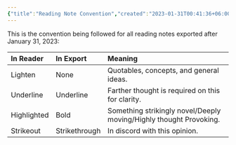 ```yaml
---
{"title":"Reading Note Convention","created":"2023-01-31T00:41:36+06:00","updated":"2023-01-31T11:44:13+06:00","dg-publish":true,"dg-metatags":{"description":"This is the convention being followed for all reading notes exported after January 31, 2023","og:description":"This is the convention being followed for all reading notes exported after January 31, 2023"},"maturity":3,"permalink":"/personal/reading/reading-note-convention/","metatags":{"description":"This is the convention being followed for all reading notes exported after January 31, 2023","og:description":"This is the convention being followed for all reading notes exported after January 31, 2023"},"dgPassFrontmatter":true}
---
```


This is the convention being followed for all reading notes exported after January 31, 2023:

| In Reader   | In Export     | Meaning                                                            |
|:----------- |:------------- |:------------------------------------------------------------------ |
| Lighten     | None          | Quotables, concepts, and general ideas.                            |
| Underline   | Underline     | Farther thought is required on this for clarity.                   |
| Highlighted | Bold          | Something strikingly novel/Deeply moving/Highly thought Provoking. |
| Strikeout   | Strikethrough | In discord with this opinion.                                      |
